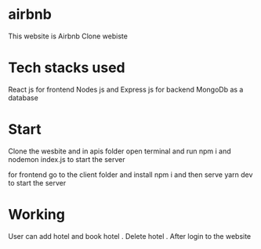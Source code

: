 # airbnb
This website is Airbnb Clone webiste

# Tech stacks used
React js for frontend
Nodes js and Express js for backend
MongoDb as a database

# Start
Clone the wesbite 
and in apis folder open terminal and run npm i
and nodemon index.js to start the server

for frontend go to the client folder and install npm i
and then serve yarn dev to start the server

# Working
User can add hotel and book hotel . 
Delete hotel . After login to the website
